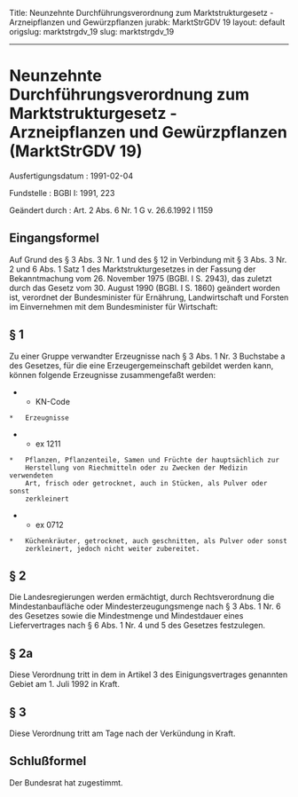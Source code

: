 Title: Neunzehnte Durchführungsverordnung zum Marktstrukturgesetz - Arzneipflanzen
  und Gewürzpflanzen
jurabk: MarktStrGDV 19
layout: default
origslug: marktstrgdv_19
slug: marktstrgdv_19

---

# Neunzehnte Durchführungsverordnung zum Marktstrukturgesetz - Arzneipflanzen und Gewürzpflanzen (MarktStrGDV 19)

Ausfertigungsdatum
:   1991-02-04

Fundstelle
:   BGBl I: 1991, 223

Geändert durch
:   Art. 2 Abs. 6 Nr. 1 G v. 26.6.1992 I 1159


## Eingangsformel

Auf Grund des § 3 Abs. 3 Nr. 1 und des § 12 in Verbindung mit § 3 Abs.
3 Nr. 2 und 6 Abs. 1 Satz 1 des Marktstrukturgesetzes in der Fassung
der Bekanntmachung vom 26. November 1975 (BGBl. I S. 2943), das
zuletzt durch das Gesetz vom 30. August 1990 (BGBl. I S. 1860)
geändert worden ist, verordnet der Bundesminister für Ernährung,
Landwirtschaft und Forsten im Einvernehmen mit dem Bundesminister für
Wirtschaft:


## § 1

Zu einer Gruppe verwandter Erzeugnisse nach § 3 Abs. 1 Nr. 3 Buchstabe
a des Gesetzes, für die eine Erzeugergemeinschaft gebildet werden
kann, können folgende Erzeugnisse zusammengefaßt werden:

*    *   KN-Code

    *   Erzeugnisse


*    *   ex 1211

    *   Pflanzen, Pflanzenteile, Samen und Früchte der hauptsächlich zur
        Herstellung von Riechmitteln oder zu Zwecken der Medizin verwendeten
        Art, frisch oder getrocknet, auch in Stücken, als Pulver oder sonst
        zerkleinert


*    *   ex 0712

    *   Küchenkräuter, getrocknet, auch geschnitten, als Pulver oder sonst
        zerkleinert, jedoch nicht weiter zubereitet.





## § 2

Die Landesregierungen werden ermächtigt, durch Rechtsverordnung die
Mindestanbaufläche oder Mindesterzeugungsmenge nach § 3 Abs. 1 Nr. 6
des Gesetzes sowie die Mindestmenge und Mindestdauer eines
Liefervertrages nach § 6 Abs. 1 Nr. 4 und 5 des Gesetzes festzulegen.


## § 2a

Diese Verordnung tritt in dem in Artikel 3 des Einigungsvertrages
genannten Gebiet am 1. Juli 1992 in Kraft.


## § 3

Diese Verordnung tritt am Tage nach der Verkündung in Kraft.


## Schlußformel

Der Bundesrat hat zugestimmt.

